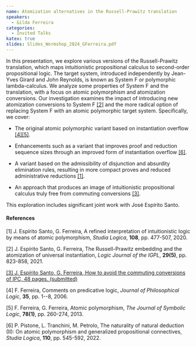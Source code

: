 ```yaml
---
name: Atomization alternatives in the Russell-Prawitz translation
speakers:
  - Gilda Ferreira
categories:
  - Invited Talks
katex: true
slides: Slides_Wormshop_2024_GFerreira.pdf
---
```


In this presentation, we explore various versions of the Russell-Prawitz
translation, which maps intuitionistic propositional calculus to
second-order propositional logic. The target system, introduced
independently by Jean-Yves Girard and John Reynolds, is known as System
F or polymorphic lambda-calculus. We analyze some properties of System F
and the translation, with a focus on atomic polymorphism and atomization
conversions. Our investigation examines the impact of introducing new
atomization conversions to System F [[2]](#JoseESpiritoSanto) and the more
radical option of replacing System F with an atomic polymorphic target
system. Specifically, we cover:

-   The original atomic polymorphic variant based on instantiation
    overflow [[4]](#Ferreira06)[[5]](#FerreiraFerreira12).

-   Enhancements such as a variant that improves proof and reduction
    sequence sizes through an improved form of instantiation overflow
    [[6]](#PistoneTranchiniPetrolo).

-   A variant based on the admissibility of disjunction and absurdity
    elimination rules, resulting in more compact proves and reduced
    administrative reductions [[1]](#JoseESpiritoSanto2019).

-   An approach that produces an image of intuitionistic propositional
    calculus truly free from commuting conversions
    [[3]](#JoseESpiritoSanto2024).

This exploration includes significant joint work with José Espírito
Santo.

#### References

<a name="JoseESpiritoSanto2019">[1] J. Espírito Santo, G. Ferreira, A refined
interpretation of intuitionistic logic by means of atomic polymorphism, *Studia
Logica*, **108**, pp. 477-507, 2020.</a>

<a name="JoseESpiritoSanto">[2] J. Espírito Santo, G. Ferreira, The
Russell-Prawitz embedding and the atomization of universal instantiation,
*Logic Journal of the IGPL*, **29(5)**, pp. 823-858, 2021.</a>

<a name="JoseESpiritoSanto2024" href="https://arxiv.org/pdf/2402.16171.pdf">[3]
J. Espírito Santo, G. Ferreira, How to avoid the commuting conversions of IPC,
48 pages. (submitted)</a>

<a name="Ferreira06">[4] F. Ferreira, Comments on predicative logic, *Journal
of Philosophical Logic*, **35**, pp. 1--8, 2006.</a>

<a name="FerreiraFerreira12">[5] F. Ferreira, G. Ferreira, Atomic polymorphism,
*The Journal of Symbolic Logic*, **78(1)**, pp. 260-274, 2013.</a>

<a name="PistoneTranchiniPetrolo">[6] P. Pistone, L. Tranchini, M. Petrolo, The
naturality of natural deduction (II): On atomic polymorphism and generalized
propositional connectives, *Studia Logica*, **110**, pp. 545-592, 2022.</a>

